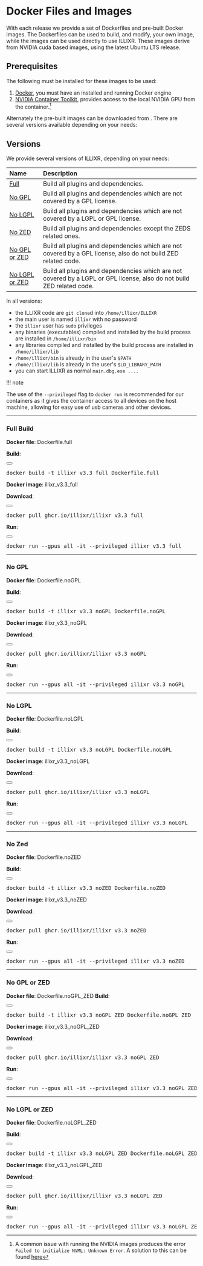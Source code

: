 # Docker Files and Images

With each release we provide a set of Dockerfiles and pre-built Docker images. The Dockerfiles can be used to build, and modify, your own image, while the images can be used directly to use ILLIXR. These images derive from NVIDIA cuda based images, using the latest Ubuntu LTS release.

## Prerequisites

The following must be installed for these images to be used:

1. [Docker][1], you must have an installed and running Docker engine
2. [NVIDIA Container Toolkit][2], provides access to the local NVIDIA GPU from the container.[^1]

Alternately the pre-built images can be downloaded from . There are several versions available depending on your needs:

## Versions

We provide several versions of ILLIXR, depending on your needs:

| Name                              | Description                                                                                                            |
|:----------------------------------|:-----------------------------------------------------------------------------------------------------------------------|
| [Full](#full-build)               | Build all plugins and dependencies.                                                                                    |
| [No GPL](#no-gpl)                 | Build all plugins and dependencies which are not covered by a GPL license.                                             |
| [No LGPL](#no-lgpl)               | Build all plugins and dependencies which are not covered by a LGPL or GPL license.                                     |
| [No ZED](#no-zed)                 | Build all plugins and dependencies except the ZEDS related ones.                                                       |
| [No GPL or ZED](#no-gpl-or-zed)   | Build all plugins and dependencies which are not covered by a GPL license, also do not build ZED related code.         |
| [No LGPL or ZED](#no-lgpl-or-zed) | Build all plugins and dependencies which are not covered by a LGPL or GPL license, also do not build ZED related code. |

In all versions:

 - the ILLIXR code are `git clone`d into `/home/illixr/ILLIXR`
 - the main user is named `illixr` with no password
 - the `illixr` user has `sudo` privileges
 - any binaries (executables) compiled and installed by the build process are installed in `/home/illixr/bin`
 - any libraries compiled and installed by the build process are installed in `/home/illixr/lib`
 - `/home/illixr/bin` is already in the user's `$PATH`
 - `/home/illixr/lib` is already in the user's `$LD_LIBRARY_PATH`
 - you can start ILLIXR as normal `main.dbg.exe ....`

!!! note

  The use of the `--privileged` flag to `docker run` is recommended for our containers as it gives the container access to all devices on the host machine, allowing for easy use of usb cameras and other devices.

---

### Full Build

**Docker file**: Dockerfile.full

**Build**:
<div class="code-box-copy">
<button class="code-box-copy__btn" data-clipboard-target="#dockerfile_full" title="Copy"></button>
<pre class="language-shell" id="dockerfile_full">docker build -t illixr_v3.3_full Dockerfile.full</pre>
</div>

**Docker image**: illixr_v3.3_full

**Download**:
<div class="code-box-copy">
<button class="code-box-copy__btn" data-clipboard-target="#dockerfile_full_dl" title="Copy"></button>
<pre class="language-shell" id="dockerfile_full_dl">docker pull ghcr.io/illixr/illixr_v3.3_full</pre>
</div>

**Run**:
<div class="code-box-copy">
<button class="code-box-copy__btn" data-clipboard-target="#dockerfile_full_run" title="Copy"></button>
<pre class="language-shell" id="dockerfile_full_run">docker run --gpus all -it --privileged illixr_v3.3_full</pre>
</div>

---

### No GPL

**Docker file**: Dockerfile.noGPL

**Build**:
<div class="code-box-copy">
<button class="code-box-copy__btn" data-clipboard-target="#dockerfile_noGPL" title="Copy"></button>
<pre class="language-shell" id="dockerfile_noGPL">docker build -t illixr_v3.3_noGPL Dockerfile.noGPL</pre>
</div>

**Docker image**: illixr_v3.3_noGPL

**Download**:
<div class="code-box-copy">
<button class="code-box-copy__btn" data-clipboard-target="#dockerfile_noGPL_dl" title="Copy"></button>
<pre class="language-shell" id="dockerfile_noGPL_dl">docker pull ghcr.io/illixr/illixr_v3.3_noGPL</pre>
</div>

**Run**:
<div class="code-box-copy">
<button class="code-box-copy__btn" data-clipboard-target="#dockerfile_noGPL_run" title="Copy"></button>
<pre class="language-shell" id="dockerfile_noGPL_run">docker run --gpus all -it --privileged illixr_v3.3_noGPL</pre>
</div>

---

### No LGPL

**Docker file**: Dockerfile.noLGPL

**Build**:
<div class="code-box-copy">
<button class="code-box-copy__btn" data-clipboard-target="#dockerfile_noLGPL" title="Copy"></button>
<pre class="language-shell" id="dockerfile_noLGPL">docker build -t illixr_v3.3_noLGPL Dockerfile.noLGPL</pre>
</div>

**Docker image**: illixr_v3.3_noLGPL

**Download**:
<div class="code-box-copy">
<button class="code-box-copy__btn" data-clipboard-target="#dockerfile_noLGPL_dl" title="Copy"></button>
<pre class="language-shell" id="dockerfile_noLGPL_dl">docker pull ghcr.io/illixr/illixr_v3.3_noLGPL</pre>
</div>

**Run**:
<div class="code-box-copy">
<button class="code-box-copy__btn" data-clipboard-target="#dockerfile_noLGPL_run" title="Copy"></button>
<pre class="language-shell" id="dockerfile_noLGPL_run">docker run --gpus all -it --privileged illixr_v3.3_noLGPL</pre>
</div>

---

### No Zed

**Docker file**: Dockerfile.noZED

**Build**:
<div class="code-box-copy">
<button class="code-box-copy__btn" data-clipboard-target="#dockerfile_noZED" title="Copy"></button>
<pre class="language-shell" id="dockerfile_noZED">docker build -t illixr_v3.3_noZED Dockerfile.noZED</pre>
</div>

**Docker image**: illixr_v3.3_noZED

**Download**:
<div class="code-box-copy">
<button class="code-box-copy__btn" data-clipboard-target="#dockerfile_noZED_dl" title="Copy"></button>
<pre class="language-shell" id="dockerfile_noZED_dl">docker pull ghcr.io/illixr/illixr_v3.3_noZED</pre>
</div>

**Run**:
<div class="code-box-copy">
<button class="code-box-copy__btn" data-clipboard-target="#dockerfile_noZED_run" title="Copy"></button>
<pre class="language-shell" id="dockerfile_noZED_run">docker run --gpus all -it --privileged illixr_v3.3_noZED</pre>
</div>

---

### No GPL or ZED

**Docker file**: Dockerfile.noGPL_ZED
**Build**:
<div class="code-box-copy">
<button class="code-box-copy__btn" data-clipboard-target="#dockerfile_noGPL_ZED" title="Copy"></button>
<pre class="language-shell" id="dockerfile_noGPL_ZED">docker build -t illixr_v3.3_noGPL_ZED Dockerfile.noGPL_ZED</pre>
</div>

**Docker image**: illixr_v3.3_noGPL_ZED

**Download**:
<div class="code-box-copy">
<button class="code-box-copy__btn" data-clipboard-target="#dockerfile_noGPL_ZED_dl" title="Copy"></button>
<pre class="language-shell" id="dockerfile_noGPL_ZED_dl">docker pull ghcr.io/illixr/illixr_v3.3_noGPL_ZED</pre>
</div>

**Run**:
<div class="code-box-copy">
<button class="code-box-copy__btn" data-clipboard-target="#dockerfile_noGPL_ZED_run" title="Copy"></button>
<pre class="language-shell" id="dockerfile_noGPL_ZED_run">docker run --gpus all -it --privileged illixr_v3.3_noGPL_ZED</pre>
</div>

---

### No LGPL or ZED

**Docker file**: Dockerfile.noLGPL_ZED

**Build**:
<div class="code-box-copy">
<button class="code-box-copy__btn" data-clipboard-target="#dockerfile_noLGPL_ZED" title="Copy"></button>
<pre class="language-shell" id="dockerfile_noLGPL_ZED">docker build -t illixr_v3.3_noLGPL_ZED Dockerfile.noLGPL_ZED</pre>
</div>

**Docker image**: illixr_v3.3_noLGPL_ZED

**Download**:
<div class="code-box-copy">
<button class="code-box-copy__btn" data-clipboard-target="#dockerfile_noLGPL_ZED_dl" title="Copy"></button>
<pre class="language-shell" id="dockerfile_noLGPL_ZED_dl">docker pull ghcr.io/illixr/illixr_v3.3_noLGPL_ZED</pre>
</div>

**Run**:
<div class="code-box-copy">
<button class="code-box-copy__btn" data-clipboard-target="#dockerfile_noLGPL_ZED_run" title="Copy"></button>
<pre class="language-shell" id="dockerfile_noLGPL_ZED_run">docker run --gpus all -it --privileged illixr_v3.3_noLGPL_ZED</pre>
</div>


[^1]: A common issue with running the NVIDIA images produces the error `Failed to initialize NVML: Unknown Error`. A solution to this can be found [here][10]



[//]: # (- References -)
[1]:  https://docker.com
[2]:  https://docs.nvidia.com/datacenter/cloud-native/container-toolkit/latest/install-guide.html
[10]: https://forums.developer.nvidia.com/t/nvida-container-toolkit-failed-to-initialize-nvml-unknown-error/286219
